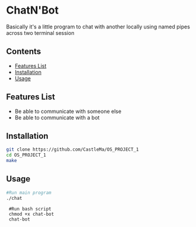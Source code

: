 # ChatN'Bot

Basically it's a little program to chat with another locally using named pipes across two terminal session 


## Contents

- [Features List](#features-list)
- [Installation](#installation)
- [Usage](#usage)

## Features List

- Be able to communicate with someone else 
- Be able to communicate with a bot 


## Installation

 ```sh
git clone https://github.com/CastleMa/OS_PROJECT_1
cd OS_PROJECT_1
make
```

## Usage

 ```sh
 #Run main program
 ./chat
```

```
 #Run bash script
 chmod +x chat-bot
 chat-bot
 ```